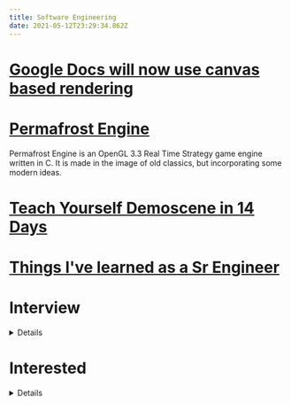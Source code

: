 ```yaml
---
title: Software Engineering
date: 2021-05-12T23:29:34.862Z
---
```

# [Google Docs will now use canvas based rendering](https://news.ycombinator.com/item?id=27129858)

# [Permafrost Engine](https://github.com/eduard-permyakov/permafrost-engine)

Permafrost Engine is an OpenGL 3.3 Real Time Strategy game engine written in C. It is made in the image of old classics, but incorporating some modern ideas.

# [Teach Yourself Demoscene in 14 Days](https://github.com/psenough/teach_yourself_demoscene_in_14_days)

# [Things I've learned as a Sr Engineer](https://old.reddit.com/r/ExperiencedDevs/comments/nmodyl/drunk_post_things_ive_learned_as_a_sr_engineer/)

# Interview

<details>

## [Tech interviews are stupid](https://gomakethings.com/tech-interviews-are-stupid/)
Coding is solving problems. A big part of that is looking stuff up.

Like, seriously, the most important skill a developer can have it knowing how to research solutions to problems. Specifically…

- Breaking problems into parts
- Identifying what to search for
- Knowing how to sort good info from junk

A better tech interview process might involve presenting a candidate with a problem and then letting them actually Google stuff. Hell, don’t just let them—encourage them!

</details>

# Interested

<details>

## [How a Japanese Company Cut 80% of the Time Needed to Manually Count Pearls](https://countthings.com/case-studies/0001)

## [This Person Does Not Exist](https://thispersondoesnotexist.com/)

## [This Artwork Does Not Exist](https://thisartworkdoesnotexist.com/)

</details>